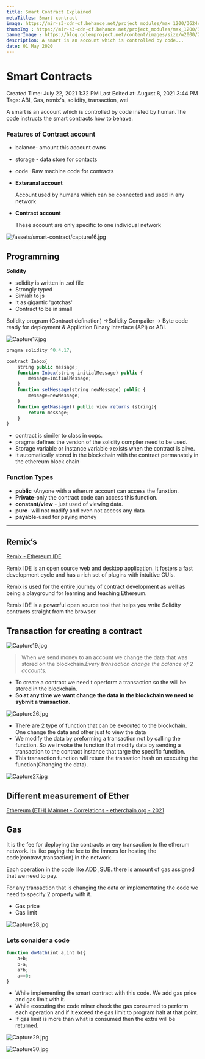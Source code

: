 ```yaml
---
title: Smart Contract Explained 
metaTitles: Smart contract
image: https://mir-s3-cdn-cf.behance.net/project_modules/max_1200/3624cc128171271.6167a1a6ac0a6.gif
thumbImg : https://mir-s3-cdn-cf.behance.net/project_modules/max_1200/3624cc128171271.6167a1a6ac0a6.gif
bannerImage : https://blog.golemproject.net/content/images/size/w2000/2019/03/download--1-.jpeg
description: A smart is an account which is controlled by code...
date: 01 May 2020
---
```


# Smart Contracts

Created Time: July 22, 2021 1:32 PM
Last Edited at: August 8, 2021 3:44 PM
Tags: ABI, Gas, remix's, solidity, transaction, wei

A smart is an account which is controlled by code insted by human.The code instructs the smart contracts how to behave.

### Features of Contract account

- balance- amount this account owns
- storage - data store for contacts
- code -Raw machine code for contracts
- **Exteranal account**

    Account used by humans which can  be connected and used in any network

- **Contract account**

    These account are only specific to one individual network

![/assets/smart-contract/capture16.jpg](/assets/smart-contract/capture16.jpg)

## Programming

**Solidity**

- solidity is written in .sol file
- Strongly typed
- Simialr to js
- It as gigantic 'gotchas'
- Contract to be in small

Solidity program (Contract defination) →Solidity Compailer → Byte code ready for deployment & Appliction Binary Interface (API) or ABI.

![Capture17.jpg](/assets/smart-contract/Capture17.jpg)

```javascript
pragma solidity ^0.4.17;

contract Inbox{
	string public message;
	function Inbox(string initialMessage) public {
		message=initialMessage;
	}
	function setMessage(string newMessage) public {
		message=newMessage;
	}
	function getMassage() public view returns (string){
		return message;
	}
}
```

- contract is similer to class in oops.
- pragma defines the version of the solidity compiler need to be used.
- Storage variable or instance variable→exists when the contract is alive.
- It automatically stored in the blockchain with the contract permanately in the ethereum block chain

### Function Types

- **public** -Anyone with a etherum account can access the funxtion.
- **Private**-only the contract code can access this function.
- **constant/view** - just used of viewing data.
- **pure**- will not madify and even not access any data
- **payable**-used for paying money

---

## Remix’s

[Remix - Ethereum IDE](https://remix.ethereum.org/#optimize=false&runs=200&evmVersion=null&version=soljson-v0.8.4+commit.c7e474f2.js)

Remix IDE is an open source web and desktop application. It fosters a fast development cycle and has a rich set of plugins with intuitive GUIs.

 Remix is used for the entire journey of contract development as well as being a playground for learning and teaching Ethereum.

Remix IDE is a powerful open source tool that helps you write Solidity contracts straight from the browser.

## Transaction for creating a contract

![Capture19.jpg](/assets/smart-contract/Capture19.jpg)

> When we send money to an account we change the data that was stored on the blockchain.*Every transaction change the balance of 2 accounts.*
> 
- To create a contract we need t operform a transaction so the will be stored in the blockchain.
- **So at any time we want change the data in the blockchain we need to sybmit a transaction.**

![Capture26.jpg](/assets/smart-contract/Capture26.jpg)

- There are 2 type of function that can be executed to the blockchain. One  change the data and other just to view the data
- We modify the data by preforming a transaction not by calling the function. So we invoke the function that modify data by sending a transaction to the contract instance that targe the specific function.
- This transaction function will return the transation hash on executing the function(Changing the data).

![Capture27.jpg](/assets/smart-contract/Capture27.jpg)

## Different measurement of Ether

[Ethereum (ETH) Mainnet - Correlations - etherchain.org - 2021](https://etherchain.org/tools/unitConverter)

## Gas

It is the fee for deploying the contracts or eny transaction to the etherum network. Its like paying the fee to the imners for hosting the code(contravt,transaction) in the network.

Each operation in the code like ADD ,SUB..there is amount of gas assigned that we need to pay.

For any transaction that is changing the data or implementating the code we need to specify 2 property with it.

- Gas price
- Gas limit

![Capture28.jpg](/assets/smart-contract/Capture28.jpg)

### Lets conaider a code

```jsx
function doMath(int a,int b){
	a+b;
	b-a;
	a*b;
	a==0;
}
```

- While implementing the smart contract with this code. We add gas price and gas limit with it.
- While executing the code miner check the gas consumed to perform each operation and if it exceed the gas limit to program halt at that point.
- If gas limit is more than what is consumed then the extra will be returned.

![Capture29.jpg](/assets/smart-contract/Capture29.jpg)

![Capture30.jpg](/assets/smart-contract/Capture30.jpg)